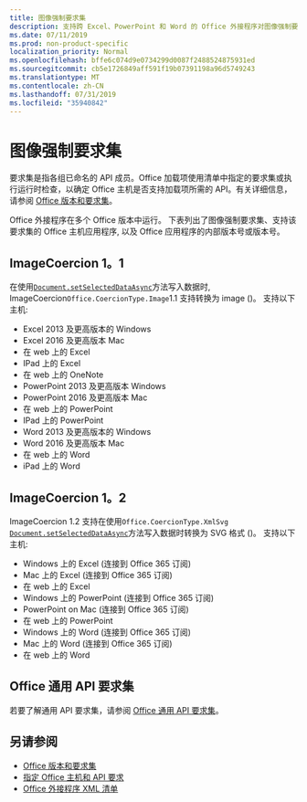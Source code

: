 ```yaml
---
title: 图像强制要求集
description: 支持跨 Excel、PowerPoint 和 Word 的 Office 外接程序对图像强制要求集的支持。
ms.date: 07/11/2019
ms.prod: non-product-specific
localization_priority: Normal
ms.openlocfilehash: bffe6c074d9e0734299d0087f2488524875931ed
ms.sourcegitcommit: cb5e1726849aff591f19b07391198a96d5749243
ms.translationtype: MT
ms.contentlocale: zh-CN
ms.lasthandoff: 07/31/2019
ms.locfileid: "35940842"
---
```

# <a name="image-coercion-requirement-sets"></a>图像强制要求集

要求集是指各组已命名的 API 成员。Office 加载项使用清单中指定的要求集或执行运行时检查，以确定 Office 主机是否支持加载项所需的 API。有关详细信息，请参阅 [Office 版本和要求集](/office/dev/add-ins/develop/office-versions-and-requirement-sets)。

Office 外接程序在多个 Office 版本中运行。 下表列出了图像强制要求集、支持该要求集的 Office 主机应用程序, 以及 Office 应用程序的内部版本号或版本号。

## <a name="imagecoercion-11"></a>ImageCoercion 1。1

在使用[`Document.setSelectedDataAsync`](/javascript/api/office/office.document#setselecteddataasync-data--options--callback-)方法写入数据时, ImageCoercion`Office.CoercionType.Image`1.1 支持转换为 image ()。 支持以下主机:

- Excel 2013 及更高版本的 Windows
- Excel 2016 及更高版本 Mac
- 在 web 上的 Excel
- IPad 上的 Excel
- 在 web 上的 OneNote
- PowerPoint 2013 及更高版本 Windows
- PowerPoint 2016 及更高版本 Mac
- 在 web 上的 PowerPoint
- IPad 上的 PowerPoint
- Word 2013 及更高版本的 Windows
- Word 2016 及更高版本 Mac
- 在 web 上的 Word
- iPad 上的 Word

## <a name="imagecoercion-12"></a>ImageCoercion 1。2

ImageCoercion 1.2 支持在使用`Office.CoercionType.XmlSvg` [`Document.setSelectedDataAsync`](/javascript/api/office/office.document#setselecteddataasync-data--options--callback-)方法写入数据时转换为 SVG 格式 ()。 支持以下主机:

- Windows 上的 Excel (连接到 Office 365 订阅)
- Mac 上的 Excel (连接到 Office 365 订阅)
- 在 web 上的 Excel
- Windows 上的 PowerPoint (连接到 Office 365 订阅)
- PowerPoint on Mac (连接到 Office 365 订阅)
- 在 web 上的 PowerPoint
- Windows 上的 Word (连接到 Office 365 订阅)
- Mac 上的 Word (连接到 Office 365 订阅)
- 在 web 上的 Word

## <a name="office-common-api-requirement-sets"></a>Office 通用 API 要求集

若要了解通用 API 要求集，请参阅 [Office 通用 API 要求集](office-add-in-requirement-sets.md)。

## <a name="see-also"></a>另请参阅

- [Office 版本和要求集](/office/dev/add-ins/develop/office-versions-and-requirement-sets)
- [指定 Office 主机和 API 要求](/office/dev/add-ins/develop/specify-office-hosts-and-api-requirements)
- [Office 外接程序 XML 清单](/office/dev/add-ins/develop/add-in-manifests)

